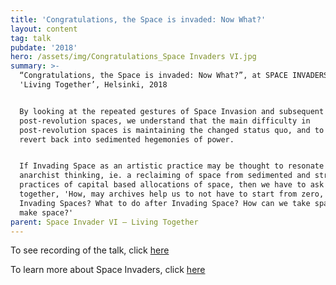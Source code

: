 ```yaml
---
title: 'Congratulations, the Space is invaded: Now What?'
layout: content
tag: talk
pubdate: '2018'
hero: /assets/img/Congratulations_Space Invaders VI.jpg
summary: >-
  “Congratulations, the Space is invaded: Now What?”, at SPACE INVADERS VI -
  'Living Together’, Helsinki, 2018


  By looking at the repeated gestures of Space Invasion and subsequent
  post-revolution spaces, we understand that the main difficulty in
  post-revolution spaces is maintaining the changed status quo, and to not
  revert back into sedimented hegemonies of power.


  If Invading Space as an artistic practice may be thought to resonate with
  anarchist thinking, ie. a reclaiming of space from sedimented and stratified
  practices of capital based allocations of space, then we have to ask or think
  together, 'How, may archives help us to not have to start from zero, when
  Invading Spaces? What to do after Invading Space? How can we take space to
  make space?'
parent: Space Invader VI – Living Together
---
```

To see recording of the talk, click [here](https://www.facebook.com/vidha.saumya/videos/10156306353767482/)

To learn more about Space Invaders, click [here](https://www.publics.fi/calendar/space-invaders-vi/)
